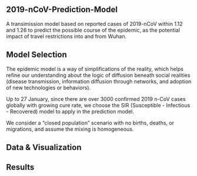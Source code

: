 ## 2019-nCoV-Prediction-Model
A transimission model based on reported cases of 2019-nCoV within 1.12 and 1.26 to predict the possible course of the epidemic, as the potential impact of travel restrictions into and from Wuhan.

## Model Selection
The epidemic model is a way of simplifications of the reality, which helps refine our understanding about the logic of diffusion beneath social realities (disease transmission, information diffusion through networks, and adoption of new technologies or behaviors). 

Up to 27 January, since there are over 3000 confirmed 2019 n-CoV cases globally with growing cure rate, we choose the SIR (Susceptible - Infectious - Recovered) model to apply in the prediction model.

We consider a “closed population” scenario with no births, deaths, or migrations, and assume the mixing is homogeneous.

## Data & Visualization

## Results
